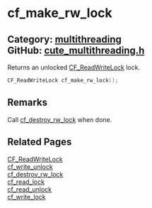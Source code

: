 # cf_make_rw_lock

Category: [multithreading](https://github.com/RandyGaul/cute_framework/blob/master/docs/api_reference?id=multithreading)  
GitHub: [cute_multithreading.h](https://github.com/RandyGaul/cute_framework/blob/master/include/cute_multithreading.h)  
---

Returns an unlocked [CF_ReadWriteLock](https://github.com/RandyGaul/cute_framework/blob/master/docs/multithreading/cf_readwritelock.md) lock.

```cpp
CF_ReadWriteLock cf_make_rw_lock();
```

## Remarks

Call [cf_destroy_rw_lock](https://github.com/RandyGaul/cute_framework/blob/master/docs/multithreading/cf_destroy_rw_lock.md) when done.

## Related Pages

[CF_ReadWriteLock](https://github.com/RandyGaul/cute_framework/blob/master/docs/multithreading/cf_readwritelock.md)  
[cf_write_unlock](https://github.com/RandyGaul/cute_framework/blob/master/docs/multithreading/cf_write_unlock.md)  
[cf_destroy_rw_lock](https://github.com/RandyGaul/cute_framework/blob/master/docs/multithreading/cf_destroy_rw_lock.md)  
[cf_read_lock](https://github.com/RandyGaul/cute_framework/blob/master/docs/multithreading/cf_read_lock.md)  
[cf_read_unlock](https://github.com/RandyGaul/cute_framework/blob/master/docs/multithreading/cf_read_unlock.md)  
[cf_write_lock](https://github.com/RandyGaul/cute_framework/blob/master/docs/multithreading/cf_write_lock.md)  

